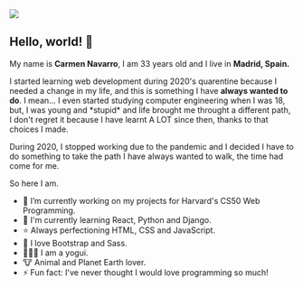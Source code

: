 <!--
**cartxu/cartxu** is a ✨ _special_ ✨ repository because its `README.md` (this file) appears on your GitHub profile.

Here are some ideas to get you started:

- 🔭 I’m currently working on ...
- 🌱 I’m currently learning ...
- 👯 I’m looking to collaborate on ...
- 🤔 I’m looking for help with ...
- 💬 Ask me about ...
- 📫 How to reach me: ...
- 😄 Pronouns: ...
-  ...
-->

<img src="https://i.postimg.cc/8kJTJ4Z3/banner-github.png" >

<h2>Hello, world! 👋 </h2>

<p>My name is <strong>Carmen Navarro</strong>, I am 33 years old and I live in <strong>Madrid, Spain.</strong> <p>
  
<p>I started learning web development during 2020's quarentine because I needed a change in my life, and this is something I have <strong>always wanted to do</strong>. I mean... I even started studying computer engineering when I was 18, but, I was young and *stupid* and life brought me throught a different path, I don't regret it because I have learnt A LOT since then, thanks to that choices I made. 
  
During 2020, I stopped working due to the pandemic and I decided I have to do something to take the path I have always wanted to walk, the time had come for me. 

So here I am. 

- 🔭 I’m currently working on my projects for Harvard's CS50 Web Programming.
- 🌱 I'm currently learning React, Python and Django.
- ⭐ Always perfectioning HTML, CSS and JavaScript.
- 👾 I love Bootstrap and Sass.
- 🧘🏼‍♀️ I am a yogui.
- 🐮 Animal and Planet Earth lover.
- ⚡ Fun fact: I've never thought I would love programming so much!


